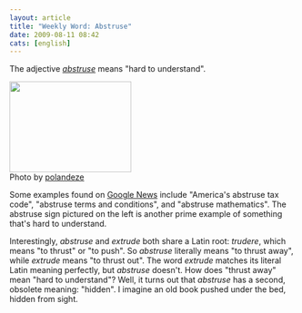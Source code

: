 ```yaml
---
layout: article
title: "Weekly Word: Abstruse"
date: 2009-08-11 08:42
cats: [english]
---
```

The adjective <em><a href="http://dictionary.reference.com/browse/abstruse">abstruse</a></em> means "hard to understand".

<div class="left"><img src="http://learningnerd.com/images/abstruse.jpg" alt="" width="214" height="160" /><div class="caption">Photo by <a href="http://www.flickr.com/photos/polandeze/1315548060/" title="strange animal ahead">polandeze</a></div></div>

Some examples found on <a href="http://news.google.com/">Google News</a> include "America's abstruse tax code", "abstruse terms and conditions", and "abstruse mathematics". The abstruse sign pictured on the left is another prime example of something that's hard to understand.

Interestingly, <em>abstruse</em> and <em>extrude</em> both share a Latin root: <em>trudere</em>, which means "to thrust" or "to push". So <em>abstruse</em> literally means "to thrust away", while <em>extrude</em> means "to thrust out". The word <em>extrude</em> matches its literal Latin meaning perfectly, but <em>abstruse</em> doesn't. How does "thrust away" mean "hard to understand"? Well, it turns out that <em>abstruse</em> has a second, obsolete meaning: "hidden". I imagine an old book pushed under the bed, hidden from sight.
